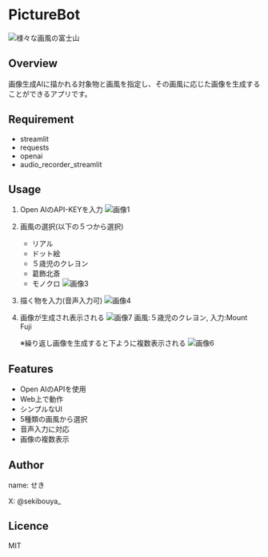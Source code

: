 # PictureBot
![様々な画風の富士山](https://github.com/sekibouya/GPT_API_PictureBot/assets/99582134/0516e3a8-6ad3-4a4c-b8ea-945d8df8dd3c)

## Overview
画像生成AIに描かれる対象物と画風を指定し、その画風に応じた画像を生成することができるアプリです。

## Requirement
* streamlit
* requests
* openai
* audio_recorder_streamlit

## Usage
1. Open AIのAPI-KEYを入力
![画像1](https://github.com/sekibouya/GPT_API_PictureBot/assets/99582134/58adbdc3-feb6-4dca-86d6-4e76ce45b7b5)

2. 画風の選択(以下の５つから選択)
   * リアル
   * ドット絵
   * ５歳児のクレヨン
   * 葛飾北斎
   * モノクロ
![画像3](https://github.com/sekibouya/GPT_API_PictureBot/assets/99582134/3a7de946-5f2a-4ce6-9128-42c99697b504)

3. 描く物を入力(音声入力可)
![画像4](https://github.com/sekibouya/GPT_API_PictureBot/assets/99582134/1693de3b-0b96-48d6-8fb7-28c83679d202)

4. 画像が生成され表示される
  ![画像7](https://github.com/sekibouya/GPT_API_PictureBot/assets/99582134/4c9bba17-419f-4dd1-8af3-49639f966d9d)
   画風:５歳児のクレヨン, 入力:Mount Fuji<br>

   ※繰り返し画像を生成すると下ように複数表示される
   ![画像6](https://github.com/sekibouya/GPT_API_PictureBot/assets/99582134/a701b594-e8ac-45bb-850f-a44a640ed5f9)

   

## Features
* Open AIのAPIを使用
* Web上で動作
* シンプルなUI
* 5種類の画風から選択
* 音声入力に対応
* 画像の複数表示

## Author
name: せき

X: @sekibouya_

## Licence
MIT

